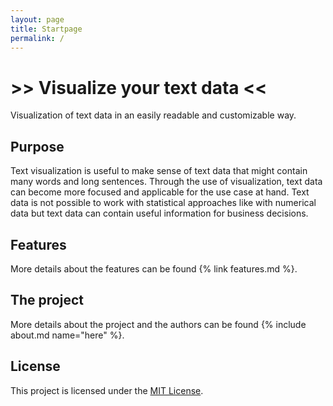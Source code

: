 ```yaml
---
layout: page
title: Startpage
permalink: /
---
```


# >> Visualize your text data  <<

Visualization of text data in an easily readable and customizable way.

## Purpose

Text visualization is useful to make sense of text data that might contain many words and long sentences. Through the use of visualization, text data can become more focused and applicable for the use case at hand. Text data is not possible to work with statistical approaches like with numerical data but text data can contain useful information for business decisions.


## Features

More details about the features can be found {% link features.md %}.


## The project

More details about the project and the authors can be found {% include about.md name="here" %}.


## License

This project is licensed under the [MIT License](https://en.wikipedia.org/wiki/MIT_License).

